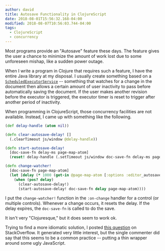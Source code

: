 ```yaml
---
author: david
title: Autosave Functionality in ClojureScript
date: 2018-08-01T15:56:32.168-04:00
modified: 2018-08-07T10:56:03.744-04:00
tags:
  - ClojureScript
  - concurrency
---
```



Most programs provide an "Autosave" feature these days. The feature gives the user a chance to minimize the amount of work lost due to some unforeseen mishap, like a sudden power outage.

When I write a program in Clojure that requires such a feature, I have the entire Java library at my disposal. I usually create something based on a [`ScheduledExecutorService`](https://docs.oracle.com/javase/8/docs/api/java/util/concurrent/ScheduledExecutorService.html) -- something that watches for a change in the document then allows a certain amount of user inactivity to pass before automatically saving the document. If the user makes another revision before the executor is triggered, the executor timer is reset to trigger after another period of inactivity.

When programming in ClojureScript, those concurrency facilities​ are not available. Instead, I came up with something like the following.

```clojure
(def delay-handle (atom nil))

(defn clear-autosave-delay! []
  (.clearTimeout js/window @delay-handle))

(defn start-autosave-delay!
  [doc-save-fn delay-ms page-map-atom]
  (reset! delay-handle (.setTimeout js/window doc-save-fn delay-ms page-map-atom)))

(defn change-watcher!
  [doc-save-fn page-map-atom]
  (let [delay (* 1000 (get-in @page-map-atom [:options :editor_autosave_interval]))]
    (when (pos? delay)
      (clear-autosave-delay!)
      (start-autosave-delay! doc-save-fn delay page-map-atom))))
```

I put the `change-watcher!` function in the `:on-ch​ange` handler for a control (or multiple controls). Whenever a change occurs, it resets the delay. If the delay expires, the `doc-save-fn` is called to do the save.

It isn't very "Clojuresque,"​ but it does seem to work ok.

Trying to find a more idiomatic solution, I posted [this question](https://stackoverflow.com/questions/51661320/autosave-functionality-in-clojurescript) on StackOverflow. It generated very little interest, but the single commenter did say that this seems to be a common practice -- putting a thin wrapper around some ugly JavaScript.​